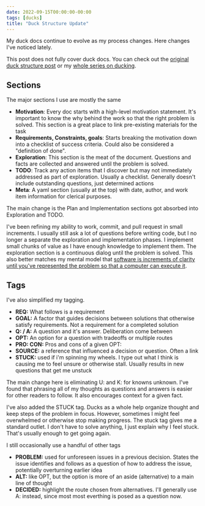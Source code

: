 ```yaml
---
date: 2022-09-15T00:00:00-00:00
tags: [ducks]
title: "Duck Structure Update"
---
```


My duck docs continue to evolve as my process changes. Here changes I've noticed lately.
<!--more-->

This post does not fully cover duck docs. You can check out the [original duck structure post](../posts/2021-05-21-Duck-Structure.md) or my [whole series on ducking](../posts/Whats-Your-Duck-V2/2022-06-16-0-Intro.md).
<!-- TODO: 
- update old post with a forward link. 
- Also update the link in the What's your duck series -->

## Sections

The major sections I use are mostly the same

- **Motivation**: Every doc starts with a high-level motivation statement. It's important to know the why behind the work so that the right problem is solved. This section is a great place to link pre-existing materials for the task
- **Requirements, Constraints, goals**: Starts breaking the motivation down into a checklist of success criteria. Could also be considered a "definition of done".
- **Exploration**: This section is the meat of the document. Questions and facts are collected and answered until the problem is solved.
- **TODO**: Track any action items that I discover but may not immediately addressed as part of exploration. Usually a checklist. Generally doesn't include outstanding questions, just determined actions
- **Meta**: A yaml section (usually at the top) with date, author, and work item information for clerical purposes.

The main change is the Plan and Implementation sections got absorbed into Exploration and TODO.

I've been refining my ability to work, commit, and pull request in small increments. I usually still ask a lot of questions before writing code, but I no longer a separate the exploration and implementation phases. I implement small chunks of value as I have enough knowledge to implement them. The exploration section is a continuous dialog until the problem is solved. 
This also better matches my mental model that [software is increments of clarity until you've represented the problem so that a computer can execute it](../posts/Whats-Your-Duck-V2/2022-06-16-2-Design-Tree-and-Incremental-Progress.md).

## Tags

I've also simplified my tagging. 
- **REQ:** What follows is a requirement
- **GOAL:** A factor that guides decisions between solutions that otherwise satisfy requirements. Not a requirement for a completed solution 
- **Q: / A:** A question and it's answer. Deliberation come between
- **OPT:** An option for a question with tradeoffs or multiple routes
- **PRO: CON:** Pros and cons of a given OPT:
- **SOURCE:** a reference that influenced a decision or question. Often a link
- **STUCK:** used if i'm spinning my wheels. I type out what I think is causing me to feel unsure or otherwise stall. Usually results in new questions that get me unstuck

The main change here is eliminating U: and K: for knowns unknown. I've found that phrasing all of my thoughts as questions and answers is easier for other readers to follow. It also encourages context for a given fact.

I've also added the STUCK tag. Ducks as a whole help organize thought and keep steps of the problem in focus. However, sometimes I might feel overwhelmed or otherwise stop making progress. The stuck tag gives me a standard outlet. I don't have to solve anything, I just explain why I feel stuck. That's usually enough to get going again.

I still occasionally use a handful of other tags
- **PROBLEM:** used for unforeseen issues in a previous decision. States the issue identifies and follows as a question of how to address the issue, potentially overturning earlier idea
- **ALT:** like OPT, but the option is more of an aside (alternative) to a main line of thought
- **DECIDED:** highlight the route chosen from alternatives. I'll generally use A: instead, since most most everthing is posed as a question now.   


<!-- TODO: example? Be sure to show more untagged content to address Jack's complaint -->
